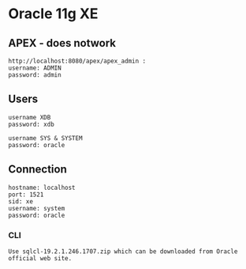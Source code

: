# Oracle 11g XE

## APEX - does notwork
```
http://localhost:8080/apex/apex_admin :
username: ADMIN
password: admin
```

## Users
```
username XDB
password: xdb

username SYS & SYSTEM
password: oracle
```

## Connection
```
hostname: localhost
port: 1521
sid: xe
username: system
password: oracle
```

### CLI
````
Use sqlcl-19.2.1.246.1707.zip which can be downloaded from Oracle official web site.
````